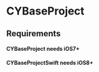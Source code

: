 # CYBaseProject

## Requirements
#### CYBaseProject needs iOS7+
#### CYBaseProjectSwift needs iOS8+

